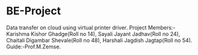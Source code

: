 # BE-Project
Data transfer on cloud using virtual printer driver.
Project Members:- 
Karishma Kishor Ghadge(Roll no 14),
Sayali Jayant Jadhav(Roll no 24),
Chaitali Digambar Shevale(Roll no 48),
Harshali Jagdish Jagtap(Roll no 54).
Guide:-Prof.M.Zemse.

